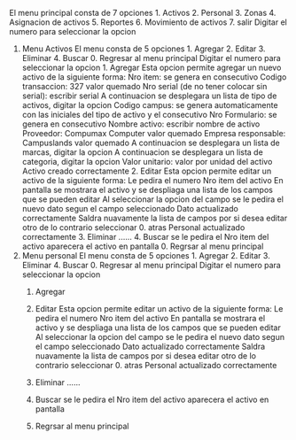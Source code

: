 El menu principal consta de 7 opciones
            1. Activos
            2. Personal
            3. Zonas
            4. Asignacion de activos
            5. Reportes
            6. Movimiento de activos
            7. salir
Digitar el numero para seleccionar la opcion

1. Menu Activos
El menu consta de 5 opciones
            1. Agregar
            2. Editar
            3. Eliminar
            4. Buscar
            0. Regresar al menu principal
Digitar el numero para seleccionar la opcion
       1. Agregar
            Esta opcion permite agregar un nuevo activo de la siguiente forma:
            Nro item:  se genera en consecutivo 
            Codigo transaccion:  327 valor quemado
            Nro serial (de no tener colocar sin serial): escribir serial
            A continuacion se desplegara un lista de tipo de activos, digitar la opcion
            Codigo campus:  se genera automaticamente con las iniciales del tipo de activo y el consecutivo
            Nro Formulario:  se genera en consecutivo
            Nombre activo: escribir nombre de activo
            Proveedor:  Compumax Computer  valor quemado
            Empresa responsable:  Campuslands valor quemado
            A continuacion se desplegara un lista de marcas, digitar la opcion
            A continuacion se desplegara un lista de categoria, digitar la opcion
            Valor unitario: valor por unidad del activo
            Activo creado correctamente
      2. Editar
            Esta opcion permite editar un activo de la siguiente forma:
            Le pedira el numero Nro item del activo 
            En pantalla se mostrara el activo y se despliaga una lista de los campos que se pueden editar
            Al seleccionar la opcion del campo se le pedira el nuevo dato segun el campo seleccionado
            Dato actualizado correctamente
            Saldra nuavamente la lista de campos por si desea editar otro de lo contrario seleccionar 0. atras
            Personal actualizado correctamente
      3. Eliminar
            ......
      4. Buscar
            se le pedira el Nro item del activo
            aparecera el activo en pantalla
      0. Regrsar al menu principal   
2. Menu personal
El menu consta de 5 opciones
            1. Agregar
            2. Editar
            3. Eliminar
            4. Buscar
            0. Regresar al menu principal
Digitar el numero para seleccionar la opcion
      1. Agregar
            
      2. Editar
            Esta opcion permite editar un activo de la siguiente forma:
            Le pedira el numero Nro item del activo 
            En pantalla se mostrara el activo y se despliaga una lista de los campos que se pueden editar
            Al seleccionar la opcion del campo se le pedira el nuevo dato segun el campo seleccionado
            Dato actualizado correctamente
            Saldra nuavamente la lista de campos por si desea editar otro de lo contrario seleccionar 0. atras
            Personal actualizado correctamente
      3. Eliminar
            ......
      4. Buscar
            se le pedira el Nro item del activo
            aparecera el activo en pantalla
      0. Regrsar al menu principal        
        
